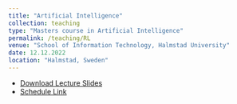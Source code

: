 ```yaml
---
title: "Artificial Intelligence"
collection: teaching
type: "Masters course in Artificial Intelligence"
permalink: /teaching/RL
venue: "School of Information Technology, Halmstad University"
date: 12.12.2022
location: "Halmstad, Sweden"
---
```


*  [Download Lecture Slides](https://github.com/prayagtiwari/prayagtiwari.github.io/tree/master/files/RL_Intro.pdf)
*  [Schedule Link](https://cloud.timeedit.net/hh/web/schema/ri1X9079w25086QQ6ZZYQQaY0ZymZ68r55bY32Q20v57o306cQc7ZnyQ0.html)
